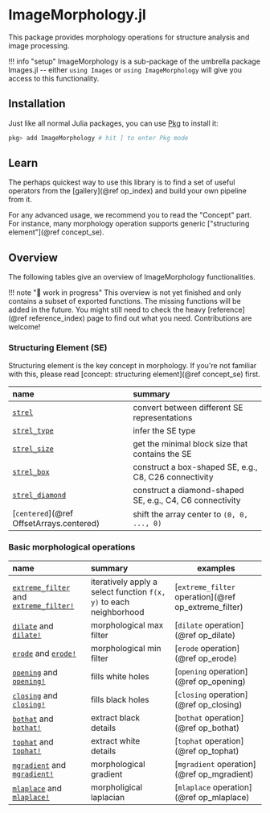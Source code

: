 # ImageMorphology.jl

This package provides morphology operations for structure analysis and image processing.

!!! info "setup"
    ImageMorphology is a sub-package of the umbrella package Images.jl -- either `using
    Images` or `using ImageMorphology` will give you access to this functionality.

## Installation

Just like all normal Julia packages, you can use
[Pkg](https://pkgdocs.julialang.org/v1/getting-started/) to install it:

```julia
pkg> add ImageMorphology # hit ] to enter Pkg mode
```

## Learn

The perhaps quickest way to use this library is to find a set of useful operators from the
[gallery](@ref op_index) and build your own pipeline from it.

For any advanced usage, we recommend you to read the "Concept" part. For instance, many morphology
operation supports generic ["structuring element"](@ref concept_se).

## Overview

The following tables give an overview of ImageMorphology functionalities.

!!! note "🚧 work in progress"
    This overview is not yet finished and only contains a subset of exported functions. The missing
    functions will be added in the future. You might still need to check the heavy [reference](@ref
    reference_index) page to find out what you need. Contributions are welcome!

### Structuring Element (SE)

Structuring element is the key concept in morphology. If you're not familiar with this, please read
[concept: structuring element](@ref concept_se) first.

| name                          | summary |
| :---------------------------- | :------ |
| [`strel`](@ref)               | convert between different SE representations    |
| [`strel_type`](@ref)          | infer the SE type                               |
| [`strel_size`](@ref)          | get the minimal block size that contains the SE |
| [`strel_box`](@ref)           | construct a box-shaped SE, e.g., C8, C26 connectivity |
| [`strel_diamond`](@ref)       | construct a diamond-shaped SE, e.g., C4, C6 connectivity |
| [`centered`](@ref OffsetArrays.centered) | shift the array center to `(0, 0, ..., 0)`    |


### Basic morphological operations

| name                                                   | summary | examples |
| :----------------------------------------------------- | :------ | ---- |
| [`extreme_filter`](@ref) and [`extreme_filter!`](@ref) | iteratively apply a select function `f(x, y)` to each neighborhood | [`extreme_filter` operation](@ref op_extreme_filter) |
| [`dilate`](@ref) and [`dilate!`](@ref)                 | morphological max filter  | [`dilate` operation](@ref op_dilate)   |
| [`erode`](@ref) and [`erode!`](@ref)                   | morphological min filter  | [`erode` operation](@ref op_erode)     |
| [`opening`](@ref) and [`opening!`](@ref)               | fills white holes         | [`opening` operation](@ref op_opening) |
| [`closing`](@ref) and [`closing!`](@ref)               | fills black holes         | [`closing` operation](@ref op_closing) |
| [`bothat`](@ref) and [`bothat!`](@ref)                 | extract black details     | [`bothat` operation](@ref op_bothat)   |
| [`tophat`](@ref) and [`tophat!`](@ref)                 | extract white details     | [`tophat` operation](@ref op_tophat)   |
| [`mgradient`](@ref) and [`mgradient!`](@ref)           | morphological gradient    | [`mgradient` operation](@ref op_mgradient)|
| [`mlaplace`](@ref) and [`mlaplace!`](@ref)             | morpholigical laplacian   | [`mlaplace` operation](@ref op_mlaplace) |
